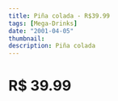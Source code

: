 ```yaml
---
title: Piña colada - R$39.99
tags: [Mega-Drinks]
date: "2001-04-05"
thumbnail: 
description: Piña colada
---
```


# R$ 39.99
